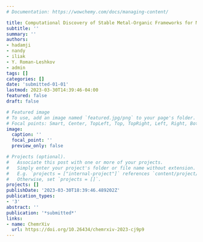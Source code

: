 ```yaml
---
# Documentation: https://wowchemy.com/docs/managing-content/

title: Computational Discovery of Stable Metal-Organic Frameworks for Methane-to-Methanol Catalysis
subtitle: ''
summary: ''
authors:
- hadamji
- nandy
- iliak
- Y. Roman-Leshkov
- admin
tags: []
categories: []
date: 'submitted-01-01'
lastmod: 2023-03-30T14:39:46-04:00
featured: false
draft: false

# Featured image
# To use, add an image named `featured.jpg/png` to your page's folder.
# Focal points: Smart, Center, TopLeft, Top, TopRight, Left, Right, BottomLeft, Bottom, BottomRight.
image:
  caption: ''
  focal_point: ''
  preview_only: false

# Projects (optional).
#   Associate this post with one or more of your projects.
#   Simply enter your project's folder or file name without extension.
#   E.g. `projects = ["internal-project"]` references `content/project/deep-learning/index.md`.
#   Otherwise, set `projects = []`.
projects: []
publishDate: '2023-03-30T18:39:46.489202Z'
publication_types:
- '3'
abstract: ''
publication: '*submitted*'
links:
- name: ChemrXiv
  url: https://doi.org/10.26434/chemrxiv-2023-cj9p9
---
```

